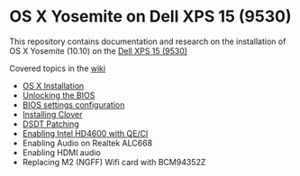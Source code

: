 OS X Yosemite on Dell XPS 15 (9530)
====================================

This repository contains documentation and research on the installation of OS X Yosemite (10.10) on the [Dell XPS 15 (9530)](http://www.dell.com/us/p/xps-15-9530/pd) 

Covered topics in the [wiki](https://github.com/robvanoostenrijk/XPS9530-OSX/wiki)

  * [OS X Installation](https://github.com/robvanoostenrijk/XPS9530-OSX/wiki/Installation)
  * [Unlocking the BIOS](https://github.com/robvanoostenrijk/XPS9530-OSX/wiki/Unlocking%20the%20BIOS)
  * [BIOS settings configuration](https://github.com/robvanoostenrijk/XPS9530-OSX/wiki/BIOS%20Configuration)
  * [Installing Clover](https://github.com/robvanoostenrijk/XPS9530-OSX/wiki/Installing%20Clover)
  * [DSDT Patching](https://github.com/robvanoostenrijk/XPS9530-OSX/wiki/DSDT%20Patching)
  * [Enabling Intel HD4600 with QE/CI](https://github.com/robvanoostenrijk/XPS9530-OSX/wiki/Intel%20HD%204600%20graphics%20(QHD+))
  * Enabling Audio on Realtek ALC668
  * Enabling HDMI audio
  * Replacing M2 (NGFF) Wifi card with BCM94352Z
